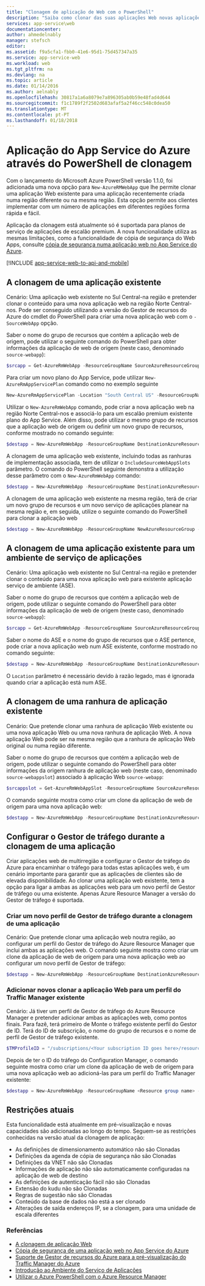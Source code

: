 ```yaml
---
title: "Clonagem de aplicação de Web com o PowerShell"
description: "Saiba como clonar das suas aplicações Web novas aplicações da Web através do PowerShell."
services: app-service\web
documentationcenter: 
author: ahmedelnably
manager: stefsch
editor: 
ms.assetid: f9a5cfa1-fbb0-41e6-95d1-75d457347a35
ms.service: app-service-web
ms.workload: web
ms.tgt_pltfrm: na
ms.devlang: na
ms.topic: article
ms.date: 01/14/2016
ms.author: aelnably
ms.openlocfilehash: 30817a1a6a8079e7a896305ab0b59e48fad4d644
ms.sourcegitcommit: f1c1789f2f2502d683afaf5a2f46cc548c0dea50
ms.translationtype: MT
ms.contentlocale: pt-PT
ms.lasthandoff: 01/18/2018
---
```

# <a name="azure-app-service-app-cloning-using-powershell"></a>Aplicação do App Service do Azure através do PowerShell de clonagem
Com o lançamento do Microsoft Azure PowerShell versão 1.1.0, foi adicionada uma nova opção para `New-AzureRMWebApp` que lhe permite clonar uma aplicação Web existente para uma aplicação recentemente criada numa região diferente ou na mesma região. Esta opção permite aos clientes implementar com um número de aplicações em diferentes regiões forma rápida e fácil.

Aplicação da clonagem está atualmente só é suportada para planos de serviço de aplicações de escalão premium. A nova funcionalidade utiliza as mesmas limitações, como a funcionalidade de cópia de segurança do Web Apps, consulte [cópia de segurança numa aplicação web no App Service do Azure](web-sites-backup.md).

[!INCLUDE [app-service-web-to-api-and-mobile](../../includes/app-service-web-to-api-and-mobile.md)]

## <a name="cloning-an-existing-app"></a>A clonagem de uma aplicação existente
Cenário: Uma aplicação web existente no Sul Central-na região e pretender clonar o conteúdo para uma nova aplicação web na região Norte Central-nos. Pode ser conseguido utilizando a versão do Gestor de recursos do Azure do cmdlet do PowerShell para criar uma nova aplicação web com o `-SourceWebApp` opção.

Saber o nome do grupo de recursos que contém a aplicação web de origem, pode utilizar o seguinte comando do PowerShell para obter informações da aplicação de web de origem (neste caso, denominado `source-webapp`):

```PowerShell
$srcapp = Get-AzureRmWebApp -ResourceGroupName SourceAzureResourceGroup -Name source-webapp
```

Para criar um novo plano do App Service, pode utilizar `New-AzureRmAppServicePlan` comando como no exemplo seguinte

```PowerShell
New-AzureRmAppServicePlan -Location "South Central US" -ResourceGroupName DestinationAzureResourceGroup -Name NewAppServicePlan -Tier Premium
```

Utilizar o `New-AzureRmWebApp` comando, pode criar a nova aplicação web na região Norte Central-nos e associá-lo para um escalão premium existente plano do App Service. Além disso, pode utilizar o mesmo grupo de recursos que a aplicação web de origem ou definir um novo grupo de recursos, conforme mostrado no comando seguinte:

```PowerShell
$destapp = New-AzureRmWebApp -ResourceGroupName DestinationAzureResourceGroup -Name dest-webapp -Location "North Central US" -AppServicePlan DestinationAppServicePlan -SourceWebApp $srcapp
```

A clonagem de uma aplicação web existente, incluindo todas as ranhuras de implementação associada, tem de utilizar o `IncludeSourceWebAppSlots` parâmetro. O comando do PowerShell seguinte demonstra a utilização desse parâmetro com o `New-AzureRmWebApp` comando:

```PowerShell
$destapp = New-AzureRmWebApp -ResourceGroupName DestinationAzureResourceGroup -Name dest-webapp -Location "North Central US" -AppServicePlan DestinationAppServicePlan -SourceWebApp $srcapp -IncludeSourceWebAppSlots
```

A clonagem de uma aplicação web existente na mesma região, terá de criar um novo grupo de recursos e um novo serviço de aplicações planear na mesma região e, em seguida, utilize o seguinte comando do PowerShell para clonar a aplicação web

```PowerShell
$destapp = New-AzureRmWebApp -ResourceGroupName NewAzureResourceGroup -Name dest-webapp -Location "South Central US" -AppServicePlan NewAppServicePlan -SourceWebApp $srcap
```

## <a name="cloning-an-existing-app-to-an-app-service-environment"></a>A clonagem de uma aplicação existente para um ambiente de serviço de aplicações
Cenário: Uma aplicação web existente no Sul Central-na região e pretender clonar o conteúdo para uma nova aplicação web para existente aplicação serviço de ambiente (ASE).

Saber o nome do grupo de recursos que contém a aplicação web de origem, pode utilizar o seguinte comando do PowerShell para obter informações da aplicação de web de origem (neste caso, denominado `source-webapp`):

```PowerShell
$srcapp = Get-AzureRmWebApp -ResourceGroupName SourceAzureResourceGroup -Name source-webapp
```

Saber o nome do ASE e o nome do grupo de recursos que o ASE pertence, pode criar a nova aplicação web num ASE existente, conforme mostrado no comando seguinte:

```PowerShell
$destapp = New-AzureRmWebApp -ResourceGroupName DestinationAzureResourceGroup -Name dest-webapp -Location "North Central US" -AppServicePlan DestinationAppServicePlan -ASEName DestinationASE -ASEResourceGroupName DestinationASEResourceGroupName -SourceWebApp $srcapp
```

O `Location` parâmetro é necessário devido à razão legado, mas é ignorada quando criar a aplicação está num ASE. 

## <a name="cloning-an-existing-app-slot"></a>A clonagem de uma ranhura de aplicação existente
Cenário: Que pretende clonar uma ranhura de aplicação Web existente ou uma nova aplicação Web ou uma nova ranhura de aplicação Web. A nova aplicação Web pode ser na mesma região que a ranhura de aplicação Web original ou numa região diferente.

Saber o nome do grupo de recursos que contém a aplicação web de origem, pode utilizar o seguinte comando do PowerShell para obter informações da origem ranhura de aplicação web (neste caso, denominado `source-webappslot`) associado à aplicação Web `source-webapp`:

```PowerShell
$srcappslot = Get-AzureRmWebAppSlot -ResourceGroupName SourceAzureResourceGroup -Name source-webapp -Slot source-webappslot
```

O comando seguinte mostra como criar um clone da aplicação de web de origem para uma nova aplicação web:

```PowerShell
$destapp = New-AzureRmWebApp -ResourceGroupName DestinationAzureResourceGroup -Name dest-webapp -Location "North Central US" -AppServicePlan DestinationAppServicePlan -SourceWebApp $srcappslot
```

## <a name="configuring-traffic-manager-while-cloning-an-app"></a>Configurar o Gestor de tráfego durante a clonagem de uma aplicação
Criar aplicações web de multirregião e configurar o Gestor de tráfego do Azure para encaminhar o tráfego para todas estas aplicações web, é um cenário importante para garantir que as aplicações de clientes são de elevada disponibilidade. Ao clonar uma aplicação web existente, tem a opção para ligar a ambas as aplicações web para um novo perfil de Gestor de tráfego ou uma existente. Apenas Azure Resource Manager a versão do Gestor de tráfego é suportada.

### <a name="creating-a-new-traffic-manager-profile-while-cloning-an-app"></a>Criar um novo perfil de Gestor de tráfego durante a clonagem de uma aplicação
Cenário: Que pretende clonar uma aplicação web noutra região, ao configurar um perfil do Gestor de tráfego do Azure Resource Manager que inclui ambas as aplicações web. O comando seguinte mostra como criar um clone da aplicação de web de origem para uma nova aplicação web ao configurar um novo perfil de Gestor de tráfego:

```PowerShell
$destapp = New-AzureRmWebApp -ResourceGroupName DestinationAzureResourceGroup -Name dest-webapp -Location "South Central US" -AppServicePlan DestinationAppServicePlan -SourceWebApp $srcapp -TrafficManagerProfileName newTrafficManagerProfile
```

### <a name="adding-new-cloned-web-app-to-an-existing-traffic-manager-profile"></a>Adicionar novos clonar a aplicação Web para um perfil do Traffic Manager existente
Cenário: Já tiver um perfil de Gestor de tráfego do Azure Resource Manager e pretender adicionar ambas as aplicações web, como pontos finais. Para fazê, terá primeiro de Monte o tráfego existente perfil do Gestor de ID. Terá do ID de subscrição, o nome do grupo de recursos e o nome de perfil de Gestor de tráfego existente.

```PowerShell
$TMProfileID = "/subscriptions/<Your subscription ID goes here>/resourceGroups/<Your resource group name goes here>/providers/Microsoft.TrafficManagerProfiles/ExistingTrafficManagerProfileName"
```

Depois de ter o ID do tráfego do Configuration Manager, o comando seguinte mostra como criar um clone da aplicação de web de origem para uma nova aplicação web ao adicioná-las para um perfil do Traffic Manager existente:

```PowerShell
$destapp = New-AzureRmWebApp -ResourceGroupName <Resource group name> -Name dest-webapp -Location "South Central US" -AppServicePlan DestinationAppServicePlan -SourceWebApp $srcapp -TrafficManagerProfileId $TMProfileID
```

## <a name="current-restrictions"></a>Restrições atuais
Esta funcionalidade está atualmente em pré-visualização e novas capacidades são adicionadas ao longo do tempo. Seguem-se as restrições conhecidas na versão atual da clonagem de aplicação:

* As definições de dimensionamento automático não são Clonadas
* Definições da agenda de cópia de segurança não são Clonadas
* Definições da VNET não são Clonadas
* Informações de aplicação não são automaticamente configuradas na aplicação de web de destino
* As definições de autenticação fácil não são Clonadas
* Extensão do kudu não são Clonadas
* Regras de sugestão não são Clonadas
* Conteúdo da base de dados não está a ser clonado
* Alterações de saída endereços IP, se a clonagem, para uma unidade de escala diferentes

### <a name="references"></a>Referências
* [A clonagem de aplicação Web](app-service-web-app-cloning.md)
* [Cópia de segurança de uma aplicação web no App Service do Azure](web-sites-backup.md)
* [Suporte de Gestor de recursos do Azure para a pré-visualização do Traffic Manager do Azure](../traffic-manager/traffic-manager-powershell-arm.md)
* [Introdução ao Ambiente do Serviço de Aplicações](environment/intro.md)
* [Utilizar o Azure PowerShell com o Azure Resource Manager](../azure-resource-manager/powershell-azure-resource-manager.md)

